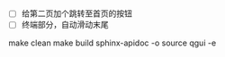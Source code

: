 ##  

- [ ] 给第二页加个跳转至首页的按钮
- [ ] 终端部分，自动滑动末尾

make clean
make build
sphinx-apidoc -o source qgui -e

